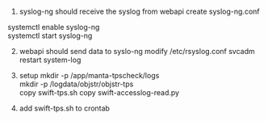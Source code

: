 ####
1. syslog-ng should receive the syslog from webapi
create syslog-ng.conf

systemctl enable syslog-ng</br>
systemctl start syslog-ng</br>

2. webapi should send data to syslo-ng
modify /etc/rsyslog.conf
svcadm restart system-log

3. setup
mkdir -p /app/manta-tpscheck/logs</br>
mkdir -p /logdata/objstr/objstr-tps</br>
copy swift-tps.sh
copy swift-accesslog-read.py

4. add swift-tps.sh to crontab
